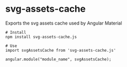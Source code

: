 # svg-assets-cache

Exports the svg assets cache used by Angular Material
```
# Install
npm install svg-assets-cache.js

# Use
import svgAssetsCache from 'svg-assets-cache.js'

angular.module("module_name", svgAssetsCache);
```